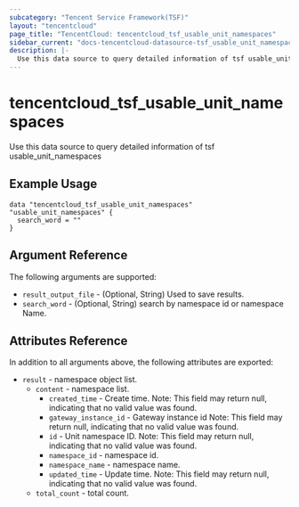 ```yaml
---
subcategory: "Tencent Service Framework(TSF)"
layout: "tencentcloud"
page_title: "TencentCloud: tencentcloud_tsf_usable_unit_namespaces"
sidebar_current: "docs-tencentcloud-datasource-tsf_usable_unit_namespaces"
description: |-
  Use this data source to query detailed information of tsf usable_unit_namespaces
---
```


# tencentcloud_tsf_usable_unit_namespaces

Use this data source to query detailed information of tsf usable_unit_namespaces

## Example Usage

```hcl
data "tencentcloud_tsf_usable_unit_namespaces" "usable_unit_namespaces" {
  search_word = ""
}
```

## Argument Reference

The following arguments are supported:

* `result_output_file` - (Optional, String) Used to save results.
* `search_word` - (Optional, String) search by namespace id or namespace Name.

## Attributes Reference

In addition to all arguments above, the following attributes are exported:

* `result` - namespace object list.
  * `content` - namespace list.
    * `created_time` - Create time. Note: This field may return null, indicating that no valid value was found.
    * `gateway_instance_id` - Gateway instance id Note: This field may return null, indicating that no valid value was found.
    * `id` - Unit namespace ID. Note: This field may return null, indicating that no valid value was found.
    * `namespace_id` - namespace id.
    * `namespace_name` - namespace name.
    * `updated_time` - Update time. Note: This field may return null, indicating that no valid value was found.
  * `total_count` - total count.



